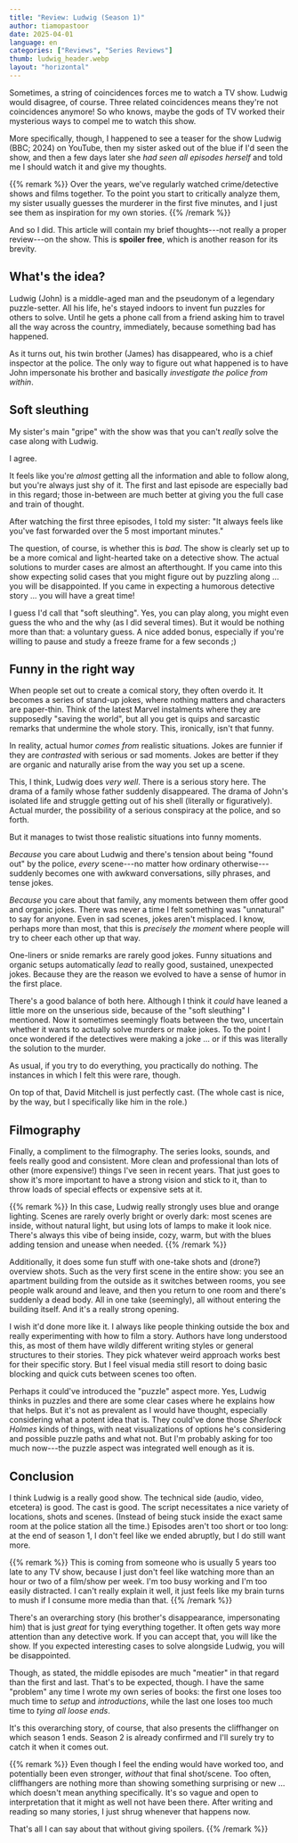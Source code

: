 ```yaml
---
title: "Review: Ludwig (Season 1)"
author: tiamopastoor
date: 2025-04-01
language: en
categories: ["Reviews", "Series Reviews"]
thumb: ludwig_header.webp
layout: "horizontal"
---
```


Sometimes, a string of coincidences forces me to watch a TV show. Ludwig would disagree, of course. Three related coincidences means they're not coincidences anymore! So who knows, maybe the gods of TV worked their mysterious ways to compel me to watch this show.

More specifically, though, I happened to see a teaser for the show Ludwig (BBC; 2024) on YouTube, then my sister asked out of the blue if I'd seen the show, and then a few days later she _had seen all episodes herself_ and told me I should watch it and give my thoughts.

{{% remark %}}
Over the years, we've regularly watched crime/detective shows and films together. To the point you start to critically analyze them, my sister usually guesses the murderer in the first five minutes, and I just see them as inspiration for my own stories.
{{% /remark %}}

And so I did. This article will contain my brief thoughts---not really a proper review---on the show. This is **spoiler free**, which is another reason for its brevity.

## What's the idea?
Ludwig (John) is a middle-aged man and the pseudonym of a legendary puzzle-setter. All his life, he's stayed indoors to invent fun puzzles for others to solve. Until he gets a phone call from a friend asking him to travel all the way across the country, immediately, because something bad has happened.

As it turns out, his twin brother (James) has disappeared, who is a chief inspector at the police. The only way to figure out what happened is to have John impersonate his brother and basically _investigate the police from within_.

## Soft sleuthing
My sister's main "gripe" with the show was that you can't _really_ solve the case along with Ludwig. 

I agree. 

It feels like you're _almost_ getting all the information and able to follow along, but you're always just shy of it. The first and last episode are especially bad in this regard; those in-between are much better at giving you the full case and train of thought. 

After watching the first three episodes, I told my sister: "It always feels like you've fast forwarded over the 5 most important minutes."

The question, of course, is whether this is _bad_. The show is clearly set up to be a more comical and light-hearted take on a detective show. The actual solutions to murder cases are almost an afterthought. If you came into this show expecting solid cases that you might figure out by puzzling along ... you will be disappointed. If you came in expecting a humorous detective story ... you will have a great time!

I guess I'd call that "soft sleuthing". Yes, you can play along, you might even guess the who and the why (as I did several times). But it would be nothing more than that: a voluntary guess. A nice added bonus, especially if you're willing to pause and study a freeze frame for a few seconds ;)

## Funny in the right way
When people set out to create a comical story, they often overdo it. It becomes a series of stand-up jokes, where nothing matters and characters are paper-thin. Think of the latest Marvel instalments where they are supposedly "saving the world", but all you get is quips and sarcastic remarks that undermine the whole story. This, ironically, isn't that funny.

In reality, actual humor _comes from_ realistic situations. Jokes are funnier if they are _contrasted_ with serious or sad moments. Jokes are better if they are organic and naturally arise from the way you set up a scene.

This, I think, Ludwig does _very well_. There is a serious story here. The drama of a family whose father suddenly disappeared. The drama of John's isolated life and struggle getting out of his shell (literally or figuratively). Actual murder, the possibility of a serious conspiracy at the police, and so forth.

But it manages to twist those realistic situations into funny moments. 

_Because_ you care about Ludwig and there's tension about being "found out" by the police, _every_ scene---no matter how ordinary otherwise---suddenly becomes one with awkward conversations, silly phrases, and tense jokes.

_Because_ you care about that family, any moments between them offer good and organic jokes. There was never a time I felt something was "unnatural" to say for anyone. Even in sad scenes, jokes aren't misplaced. I know, perhaps more than most, that this is _precisely the moment_ where people will try to cheer each other up that way.

One-liners or snide remarks are rarely good jokes. Funny situations and organic setups automatically _lead_ to really good, sustained, unexpected jokes. Because they are the reason we evolved to have a sense of humor in the first place.

There's a good balance of both here. Although I think it _could_ have leaned a little more on the unserious side, because of the "soft sleuthing" I mentioned. Now it sometimes seemingly floats between the two, uncertain whether it wants to actually solve murders or make jokes. To the point I once wondered if the detectives were making a joke ... or if this was literally the solution to the murder. 

As usual, if you try to do everything, you practically do nothing. The instances in which I felt this were rare, though.

On top of that, David Mitchell is just perfectly cast. (The whole cast is nice, by the way, but I specifically like him in the role.)

## Filmography
Finally, a compliment to the filmography. The series looks, sounds, and feels really good and consistent. More clean and professional than lots of other (more expensive!) things I've seen in recent years. That just goes to show it's more important to have a strong vision and stick to it, than to throw loads of special effects or expensive sets at it. 

{{% remark %}}
In this case, Ludwig really strongly uses blue and orange lighting. Scenes are rarely overly bright or overly dark: most scenes are inside, without natural light, but using lots of lamps to make it look nice. There's always this vibe of being inside, cozy, warm, but with the blues adding tension and unease when needed.
{{% /remark %}}

Additionally, it does some fun stuff with one-take shots and (drone?) overview shots. Such as the very first scene in the entire show: you see an apartment building from the outside as it switches between rooms, you see people walk around and leave, and then you return to one room and there's suddenly a dead body. All in one take (seemingly), all without entering the building itself. And it's a really strong opening.

I wish it'd done more like it. I always like people thinking outside the box and really experimenting with how to film a story. Authors have long understood this, as most of them have wildly different writing styles or general structures to their stories. They pick whatever weird approach works best for their specific story. But I feel visual media still resort to doing basic blocking and quick cuts between scenes too often.

Perhaps it could've introduced the "puzzle" aspect more. Yes, Ludwig thinks in puzzles and there are some clear cases where he explains how that helps. But it's not as prevalent as I would have thought, especially considering what a potent idea that is. They could've done those _Sherlock Holmes_ kinds of things, with neat visualizations of options he's considering and possible puzzle paths and what not. But I'm probably asking for too much now---the puzzle aspect was integrated well enough as it is.

## Conclusion
I think Ludwig is a really good show. The technical side (audio, video, etcetera) is good. The cast is good. The script necessitates a nice variety of locations, shots and scenes. (Instead of being stuck inside the exact same room at the police station all the time.) Episodes aren't too short or too long: at the end of season 1, I don't feel like we ended abruptly, but I do still want more. 

{{% remark %}}
This is coming from someone who is usually 5 years too late to any TV show, because I just don't feel like watching more than an hour or two of a film/show per week. I'm too busy working and I'm too easily distracted. I can't really explain it well, it just feels like my brain turns to mush if I consume more media than that.
{{% /remark %}}

There's an overarching story (his brother's disappearance, impersonating him) that is just _great_ for tying everything together. It often gets way more attention than any detective work. If you can accept that, you will like the show. If you expected interesting cases to solve alongside Ludwig, you will be disappointed. 

Though, as stated, the middle episodes are much "meatier" in that regard than the first and last. That's to be expected, though. I have the same "problem" any time I wrote my own series of books: the first one loses too much time to _setup_ and _introductions_, while the last one loses too much time to _tying all loose ends_.

It's this overarching story, of course, that also presents the cliffhanger on which season 1 ends. Season 2 is already confirmed and I'll surely try to catch it when it comes out. 

{{% remark %}}
Even though I feel the ending would have worked too, and potentially been even stronger, _without_ that final shot/scene. Too often, cliffhangers are nothing more than showing something surprising or new ... which doesn't mean anything specifically. It's so vague and open to interpretation that it might as well not have been there. After writing and reading so many stories, I just shrug whenever that happens now. 

That's all I can say about that without giving spoilers. 
{{% /remark %}}